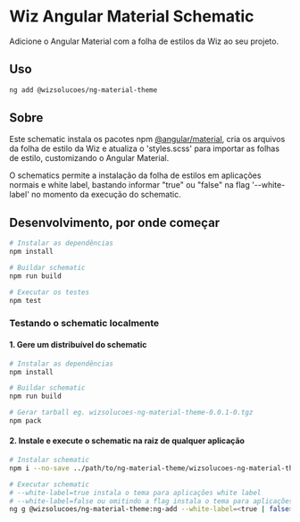 # Wiz Angular Material Schematic

Adicione o Angular Material com a folha de estilos da Wiz ao seu projeto.

## Uso

```bash
ng add @wizsolucoes/ng-material-theme
```

## Sobre
Este schematic instala os pacotes npm [@angular/material](https://www.npmjs.com/package/@angular/material),
cria os arquivos da folha de estilo da Wiz e atualiza o 'styles.scss' para importar
as folhas de estilo, customizando o Angular Material.

O schematics permite a instalação da folha de estilos em aplicações normais e
white label, bastando informar "true" ou "false" na flag '--white-label' no momento
da execução do schematic.

## Desenvolvimento, por onde começar
```bash
# Instalar as dependências
npm install

# Buildar schematic
npm run build

# Executar os testes
npm test
```

### Testando o schematic localmente
#### 1. Gere um distribuível do schematic

```bash
# Instalar as dependências
npm install

# Buildar schematic
npm run build

# Gerar tarball eg. wizsolucoes-ng-material-theme-0.0.1-0.tgz
npm pack
```

#### 2. Instale e execute o schematic na raiz de qualquer aplicação

```bash
# Instalar schematic
npm i --no-save ../path/to/ng-material-theme/wizsolucoes-ng-material-theme-0.0.1-0.tgz

# Executar schematic
# --white-label=true instala o tema para aplicações white label
# --white-label=false ou omitindo a flag instala o tema para aplicações normais
ng g @wizsolucoes/ng-material-theme:ng-add --white-label=<true | false>